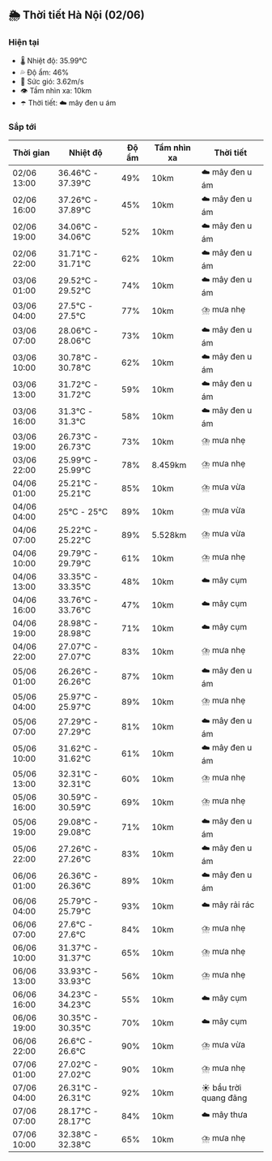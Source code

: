 ## 🌦️ Thời tiết Hà Nội (02/06)

### Hiện tại

- 🌡️ Nhiệt độ: 35.99℃
- 💦 Độ ẩm: 46%
- 💨 Sức gió: 3.62m/s
- 👁️ Tầm nhìn xa: 10km
- ☂️ Thời tiết: ☁️ mây đen u ám

### Sắp tới

| Thời gian | Nhiệt độ | Độ ẩm | Tầm nhìn xa | Thời tiết |
| --- | --- | --- | --- | --- |
| 02/06 13:00 | 36.46℃ - 37.39℃ | 49% | 10km | ☁️ mây đen u ám |
| 02/06 16:00 | 37.26℃ - 37.89℃ | 45% | 10km | ☁️ mây đen u ám |
| 02/06 19:00 | 34.06℃ - 34.06℃ | 52% | 10km | ☁️ mây đen u ám |
| 02/06 22:00 | 31.71℃ - 31.71℃ | 62% | 10km | ☁️ mây đen u ám |
| 03/06 01:00 | 29.52℃ - 29.52℃ | 74% | 10km | ☁️ mây đen u ám |
| 03/06 04:00 | 27.5℃ - 27.5℃ | 77% | 10km | ⛈️ mưa nhẹ |
| 03/06 07:00 | 28.06℃ - 28.06℃ | 73% | 10km | ☁️ mây đen u ám |
| 03/06 10:00 | 30.78℃ - 30.78℃ | 62% | 10km | ☁️ mây đen u ám |
| 03/06 13:00 | 31.72℃ - 31.72℃ | 59% | 10km | ☁️ mây đen u ám |
| 03/06 16:00 | 31.3℃ - 31.3℃ | 58% | 10km | ☁️ mây đen u ám |
| 03/06 19:00 | 26.73℃ - 26.73℃ | 73% | 10km | ⛈️ mưa nhẹ |
| 03/06 22:00 | 25.99℃ - 25.99℃ | 78% | 8.459km | ⛈️ mưa nhẹ |
| 04/06 01:00 | 25.21℃ - 25.21℃ | 85% | 10km | ⛈️ mưa vừa |
| 04/06 04:00 | 25℃ - 25℃ | 89% | 10km | ⛈️ mưa vừa |
| 04/06 07:00 | 25.22℃ - 25.22℃ | 89% | 5.528km | ⛈️ mưa vừa |
| 04/06 10:00 | 29.79℃ - 29.79℃ | 61% | 10km | ⛈️ mưa nhẹ |
| 04/06 13:00 | 33.35℃ - 33.35℃ | 48% | 10km | ☁️ mây cụm |
| 04/06 16:00 | 33.76℃ - 33.76℃ | 47% | 10km | ☁️ mây cụm |
| 04/06 19:00 | 28.98℃ - 28.98℃ | 71% | 10km | ☁️ mây cụm |
| 04/06 22:00 | 27.07℃ - 27.07℃ | 83% | 10km | ⛈️ mưa nhẹ |
| 05/06 01:00 | 26.26℃ - 26.26℃ | 87% | 10km | ☁️ mây đen u ám |
| 05/06 04:00 | 25.97℃ - 25.97℃ | 89% | 10km | ⛈️ mưa nhẹ |
| 05/06 07:00 | 27.29℃ - 27.29℃ | 81% | 10km | ☁️ mây đen u ám |
| 05/06 10:00 | 31.62℃ - 31.62℃ | 61% | 10km | ☁️ mây đen u ám |
| 05/06 13:00 | 32.31℃ - 32.31℃ | 60% | 10km | ⛈️ mưa nhẹ |
| 05/06 16:00 | 30.59℃ - 30.59℃ | 69% | 10km | ⛈️ mưa nhẹ |
| 05/06 19:00 | 29.08℃ - 29.08℃ | 71% | 10km | ☁️ mây đen u ám |
| 05/06 22:00 | 27.26℃ - 27.26℃ | 83% | 10km | ☁️ mây đen u ám |
| 06/06 01:00 | 26.36℃ - 26.36℃ | 89% | 10km | ☁️ mây đen u ám |
| 06/06 04:00 | 25.79℃ - 25.79℃ | 93% | 10km | ☁️ mây rải rác |
| 06/06 07:00 | 27.6℃ - 27.6℃ | 84% | 10km | ⛈️ mưa nhẹ |
| 06/06 10:00 | 31.37℃ - 31.37℃ | 65% | 10km | ⛈️ mưa nhẹ |
| 06/06 13:00 | 33.93℃ - 33.93℃ | 56% | 10km | ⛈️ mưa nhẹ |
| 06/06 16:00 | 34.23℃ - 34.23℃ | 55% | 10km | ☁️ mây cụm |
| 06/06 19:00 | 30.35℃ - 30.35℃ | 70% | 10km | ☁️ mây cụm |
| 06/06 22:00 | 26.6℃ - 26.6℃ | 90% | 10km | ⛈️ mưa vừa |
| 07/06 01:00 | 27.02℃ - 27.02℃ | 90% | 10km | ⛈️ mưa nhẹ |
| 07/06 04:00 | 26.31℃ - 26.31℃ | 92% | 10km | ☀️ bầu trời quang đãng |
| 07/06 07:00 | 28.17℃ - 28.17℃ | 84% | 10km | ☁️ mây thưa |
| 07/06 10:00 | 32.38℃ - 32.38℃ | 65% | 10km | ⛈️ mưa nhẹ |
